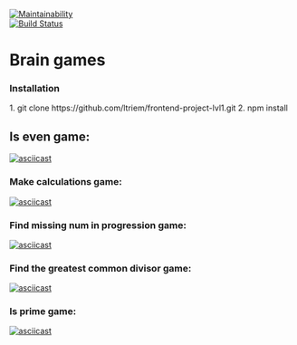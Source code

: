 [![Maintainability](https://api.codeclimate.com/v1/badges/d018c0aa911ddc4de524/maintainability)](https://codeclimate.com/github/ltriem/frontend-project-lvl1/maintainability)  
[![Build Status](https://travis-ci.org/ltriem/frontend-project-lvl1.svg?branch=master)](https://travis-ci.org/ltriem/frontend-project-lvl1)

<h1>Brain games</h1>

<h3>Installation</h3>
1. git clone https://github.com/ltriem/frontend-project-lvl1.git
2. npm install


<h2>Is even game:</h3>

[![asciicast](https://asciinema.org/a/317998.svg)](https://asciinema.org/a/317998)

<h3>Make calculations game:</h3>

[![asciicast](https://asciinema.org/a/317994.svg)](https://asciinema.org/a/317994)

<h3>Find missing num in progression game:</h3>

[![asciicast](https://asciinema.org/a/317997.svg)](https://asciinema.org/a/317997)

<h3>Find the greatest common divisor game:</h3>

[![asciicast](https://asciinema.org/a/318000.svg)](https://asciinema.org/a/318000)

<h3>Is prime game:</h3>

[![asciicast](https://asciinema.org/a/318002.svg)](https://asciinema.org/a/318002)